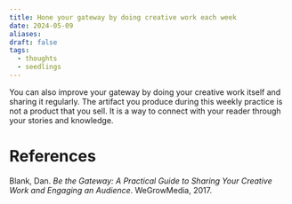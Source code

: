 ```yaml
---
title: Hone your gateway by doing creative work each week
date: 2024-05-09
aliases: 
draft: false
tags:
  - thoughts
  - seedlings
---
```

You can also improve your gateway by doing your creative work itself and sharing it regularly. The artifact you produce during this weekly practice is not a product that you sell. It is a way to connect with your reader through your stories and knowledge.

# References

Blank, Dan. _Be the Gateway: A Practical Guide to Sharing Your Creative Work and Engaging an Audience_. WeGrowMedia, 2017.